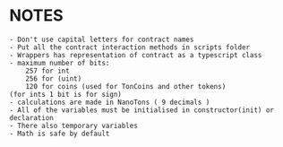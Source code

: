 # NOTES

    - Don't use capital letters for contract names
    - Put all the contract interaction methods in scripts folder
    - Wrappers has representation of contract as a typescript class
    - maximum number of bits:
        257 for int
        256 for (uint)
        120 for coins (used for TonCoins and other tokens)
    (for ints 1 bit is for sign)
    - calculations are made in NanoTons ( 9 decimals )
    - All of the variables must be initialised in constructor(init) or declaration
    - There also temporary variables
    - Math is safe by default